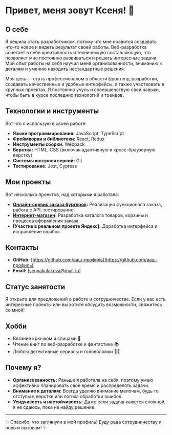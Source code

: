 # Привет, меня зовут Ксеня! 👋  

## О себе  
Я решила стать разработчиком, потому что мне нравится создавать что-то новое и видеть результат своей работы. Веб-разработка сочетает в себе креативность и техническую составляющую, что позволяет мне постоянно развиваться и решать интересные задачи. Мой опыт работы на себя научил меня организованности, вниманию к деталям и умению находить нестандартные решения.  

Моя цель — стать профессионалом в области фронтенд-разработки, создавать качественные и удобные интерфейсы, а также участвовать в крупных проектах. Я постоянно учусь и совершенствую свои навыки, чтобы быть в курсе последних технологий и трендов.  

## Технологии и инструменты  
Вот что я использую в своей работе:  
- **Языки программирования:** JavaScript, TypeScript  
- **Фреймворки и библиотеки:** React, Redux  
- **Инструменты сборки:** Webpack  
- **Верстка:** HTML, CSS (включая адаптивную и кросс-браузерную верстку)  
- **Системы контроля версий:** Git  
- **Тестирование:** Jest, Cypress  

## Мои проекты  
Вот несколько проектов, над которыми я работала:  
- **[Онлайн-сервис заказа бургеров](https://github.com/Ksenyacola/stellar-burgers.git):** Реализация функционала заказа, работа с API, тестирование.  
- **[Интернет-магазин](https://github.com/Ksenyacola/web-larek-frontend.git):** Разработка каталога товаров, корзины и процесса оформления заказа.  
- **[Участие в реальном проекте Яндекс]:** Доработка интерфейса и исправление ошибок.  

## Контакты  
- **GitHub:** [https://github.com/ваш-профиль](https://github.com/ваш-профиль)  
- **Email:** [senyakulakova@mail.ru]

## Статус занятости  
Я открыта для предложений о работе и сотрудничестве. Если у вас есть интересные проекты или вы хотите обсудить возможности, свяжитесь со мной!  

## Хобби  
- Вязание крючком и спицами 🧶  
- Чтение книг по веб-разработке и фантастике 📚  
- Люблю детективные сериалы и головоломки 🕵️‍♀️  

## Почему я?  
- **Организованность:** Раньше я работала на себя, поэтому умею эффективно планировать своё время и распределять задачи.  
- **Внимание к деталям:** Всегда уделяю внимание мелочам, будь то отступы в верстке или логика обработки ошибок.  
- **Усидчивость и настойчивость:** Даже если задача кажется сложной, я не сдаюсь, пока не найду решение.  

---

✨ Спасибо, что заглянули в мой профиль! Буду рада сотрудничеству и новым вызовам! ✨  
